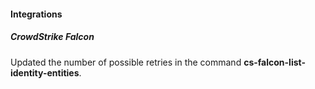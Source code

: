 #### Integrations

##### CrowdStrike Falcon
Updated the number of possible retries in the command **cs-falcon-list-identity-entities**. 
